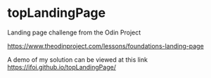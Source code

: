 # topLandingPage
Landing page challenge from the Odin Project


https://www.theodinproject.com/lessons/foundations-landing-page



A demo of my solution can be viewed at this link   https://ifoi.github.io/topLandingPage/
